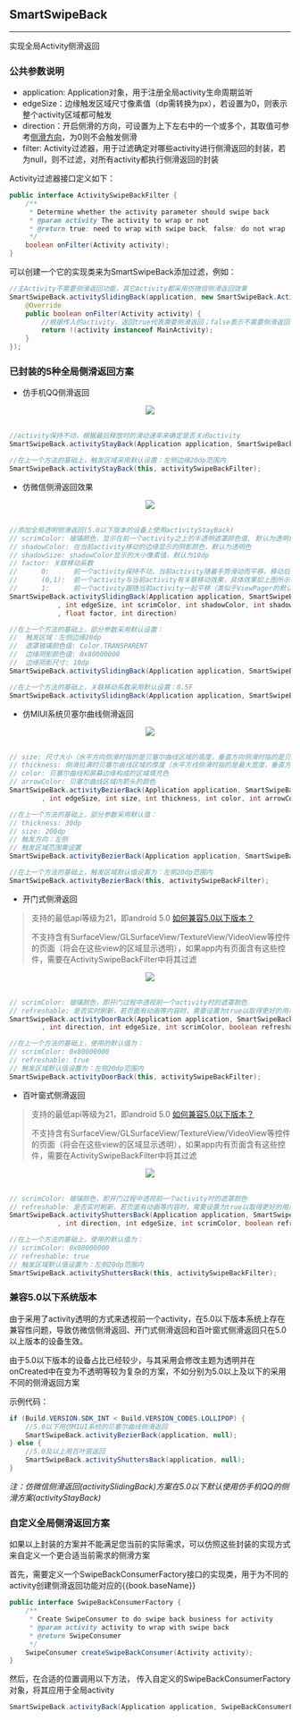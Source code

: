 ## SmartSwipeBack
---

实现全局Activity侧滑返回



### 公共参数说明

- application: Application对象，用于注册全局activity生命周期监听
- edgeSize：边缘触发区域尺寸像素值（dp需转换为px），若设置为0，则表示整个activity区域都可触发
- direction：开启侧滑的方向，可设置为上下左右中的一个或多个，其取值可参考[侧滑方向](/pages/directions.md)，为0则不会触发侧滑
- filter: Activity过滤器，用于过滤确定对哪些activity进行侧滑返回的封装，若为null，则不过滤，对所有activity都执行侧滑返回的封装

Activity过滤器接口定义如下：

```java
public interface ActivitySwipeBackFilter {
    /**
     * Determine whether the activity parameter should swipe back
     * @param activity The activity to wrap or not
     * @return true: need to wrap with swipe back, false: do not wrap
     */
    boolean onFilter(Activity activity);
}
```

可以创建一个它的实现类来为SmartSwipeBack添加过滤，例如：

```java
//主Activity不需要侧滑返回功能，其它Activity都采用仿微信侧滑返回效果
SmartSwipeBack.activitySlidingBack(application, new SmartSwipeBack.ActivitySwipeBackFilter() {
    @Override
    public boolean onFilter(Activity activity) {
    	//根据传入的activity，返回true代表需要侧滑返回；false表示不需要侧滑返回
        return !(activity instanceof MainActivity);
    }
});
```


### 已封装的5种全局侧滑返回方案

- 仿手机QQ侧滑返回

<div align=center><img src="/images/stayConsumer.gif"><br/><br/></div>


```java
//activity保持不动，根据最后释放时的滑动速率来确定是否关闭activity
SmartSwipeBack.activityStayBack(Application application, SmartSwipeBack.ActivitySwipeBackFilter filter, int edgeSize, int direction)

//在上一个方法的基础上，触发区域采用默认设置：左侧边缘20dp范围内
SmartSwipeBack.activityStayBack(this, activitySwipeBackFilter);
```


- 仿微信侧滑返回效果

<div align=center><img src="/images/activitySlidingBackConsumer.gif"><br/><br/></div>

```java
//添加全局透明侧滑返回(5.0以下版本的设备上使用activityStayBack)
// scrimColor: 玻璃颜色，显示在前一个activity之上的半透明遮罩颜色值, 默认为透明色
// shadowColor: 在当前activity移动的边缘显示的阴影颜色，默认为透明色
// shadowSize: shadowColor显示的大小像素值，默认为10dp
// factor: 关联移动系数
//		0: 		前一个activity保持不动，当前activity随着手势滑动而平移，移动后可透视前一个activity
//		(0,1): 	前一个activity与当前activity有关联移动效果，具体效果如上图所示
//		1: 		前一个activity跟随当前activity一起平移（类似于ViewPager的默认平移效果）
SmartSwipeBack.activitySlidingBack(Application application, SmartSwipeBack.ActivitySwipeBackFilter filter
            , int edgeSize, int scrimColor, int shadowColor, int shadowSize
            , float factor, int direction)

//在上一个方法的基础上，部分参数采用默认设置：
//	触发区域：左侧边缘20dp
//	遮罩玻璃颜色值: Color.TRANSPARENT
//	边缘阴影颜色值: 0x80000000
//	边缘阴影尺寸: 10dp
SmartSwipeBack.activitySlidingBack(Application application, SmartSwipeBack.ActivitySwipeBackFilter filter, float factor)

//在上一个方法的基础上，关联移动系数采用默认设置：0.5F
SmartSwipeBack.activitySlidingBack(Application application, SmartSwipeBack.ActivitySwipeBackFilter filter)
```

- 仿MIUI系统贝塞尔曲线侧滑返回

<div align=center><img src="/images/bezierBackConsumer.gif"><br/><br/></div>

```java
// size: 尺寸大小（水平方向侧滑时指的是贝塞尔曲线区域的高度，垂直方向侧滑时指的是贝塞尔曲线区域的宽度）单位为px(dp需转换为px)
// thickness: 侧滑拉满时贝塞尔曲线区域的厚度（水平方线侧滑时指的是最大宽度，垂直方向侧滑时指的是最大高度）单位为px(dp需转换为px)
// color: 贝塞尔曲线和屏幕边缘构成的区域填充色
// arrowColor: 贝塞尔曲线区域内箭头的颜色
SmartSwipeBack.activityBezierBack(Application application, SmartSwipeBack.ActivitySwipeBackFilter filter
        , int edgeSize, int size, int thickness, int color, int arrowColor, int direction)

//在上一个方法的基础上，部分参数采用默认值：
// thickness: 30dp
// size: 200dp
// 触发方向：左侧
// 触发区域范围需设置
SmartSwipeBack.activityBezierBack(Application application, SmartSwipeBack.ActivitySwipeBackFilter filter, int edgeSize)

//在上一个方法的基础上，触发区域默认值设置为：左侧20dp范围内
SmartSwipeBack.activityBezierBack(this, activitySwipeBackFilter);
```

- 开门式侧滑返回

> 支持的最低api等级为21，即android 5.0 [如何兼容5.0以下版本？](#兼容50以下系统版本)
>
> 不支持含有SurfaceView/GLSurfaceView/TextureView/VideoView等控件的页面（将会在这些view的区域显示透明），如果app内有页面含有这些控件，需要在ActivitySwipeBackFilter中将其过滤

<div align=center><img src="/images/activityDoorBackConsumer.gif"><br/><br/></div>


```java
// scrimColor: 玻璃颜色，即开门过程中透视前一个activity时的遮罩颜色
// refreshable: 是否实时刷新，若页面有动画等内容时，需要设置为true以取得更好的用户体验，否则可设置为false以获得更好的性能
SmartSwipeBack.activityDoorBack(Application application, SmartSwipeBack.ActivitySwipeBackFilter filter
        , int direction, int edgeSize, int scrimColor, boolean refreshable)

//在上一个方法的基础上，使用的默认值为：
// scrimColor: 0x80000000
// refreshable: true
// 触发区域默认值设置为：左侧20dp范围内
SmartSwipeBack.activityDoorBack(this, activitySwipeBackFilter);
```

- 百叶窗式侧滑返回

> 支持的最低api等级为21，即android 5.0 [如何兼容5.0以下版本？](#兼容50以下系统版本)
> 
> 不支持含有SurfaceView/GLSurfaceView/TextureView/VideoView等控件的页面（将会在这些view的区域显示透明），如果app内有页面含有这些控件，需要在ActivitySwipeBackFilter中将其过滤

<div align=center><img src="/images/activityShuttersBackConsumer.gif"><br/><br/></div>

```java
// scrimColor: 玻璃颜色，即开门过程中透视前一个activity时的遮罩颜色
// refreshable: 是否实时刷新，若页面有动画等内容时，需要设置为true以取得更好的用户体验，否则可设置为false以获得更好的性能
SmartSwipeBack.activityShuttersBack(Application application, SmartSwipeBack.ActivitySwipeBackFilter filter
            , int direction, int edgeSize, int scrimColor, boolean refreshable) {

//在上一个方法的基础上，使用的默认值为：
// scrimColor: 0x80000000
// refreshable: true
// 触发区域默认值设置为：左侧20dp范围内
SmartSwipeBack.activityShuttersBack(this, activitySwipeBackFilter);
```

### 兼容5.0以下系统版本

由于采用了activity透明的方式来透视前一个activity，在5.0以下版本系统上存在兼容性问题，导致仿微信侧滑返回、开门式侧滑返回和百叶窗式侧滑返回只在5.0以上版本的设备生效。

由于5.0以下版本的设备占比已经较少，与其采用会修改主题为透明并在onCreated中在变为不透明等较为复杂的方案，不如分别为5.0以上及以下的采用不同的侧滑返回方案


示例代码：

```java
if (Build.VERSION.SDK_INT < Build.VERSION_CODES.LOLLIPOP) {
	//5.0以下用仿MIUI系统的贝塞尔曲线侧滑返回
    SmartSwipeBack.activityBezierBack(application, null);
} else {
	//5.0及以上用百叶窗返回
	SmartSwipeBack.activityShuttersBack(application, null);
}
```

*注：仿微信侧滑返回(activitySlidingBack)方案在5.0以下默认使用仿手机QQ的侧滑方案(activityStayBack)*



### 自定义全局侧滑返回方案

如果以上封装的方案并不能满足您当前的实际需求，可以仿照这些封装的实现方式来自定义一个更合适当前需求的侧滑方案

首先，需要定义一个SwipeBackConsumerFactory接口的实现类，用于为不同的activity创建侧滑返回功能对应的{{book.baseName}}

```java
public interface SwipeBackConsumerFactory {
    /**
     * Create SwipeConsumer to do swipe back business for activity
     * @param activity activity to wrap with swipe back
     * @return SwipeConsumer
     */
    SwipeConsumer createSwipeBackConsumer(Activity activity);
}
```

然后，在合适的位置调用以下方法， 传入自定义的SwipeBackConsumerFactory对象，将其应用于全局activity

```java
SmartSwipeBack.activityBack(Application application, SwipeBackConsumerFactory factory, ActivitySwipeBackFilter filter)
```






